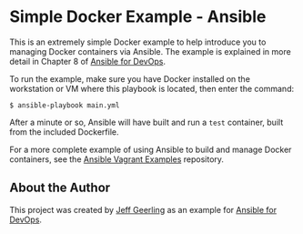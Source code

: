 # Simple Docker Example - Ansible

This is an extremely simple Docker example to help introduce you to managing Docker containers via Ansible. The example is explained in more detail in Chapter 8 of [Ansible for DevOps](http://ansiblefordevops.com/).

To run the example, make sure you have Docker installed on the workstation or VM where this playbook is located, then enter the command:

    $ ansible-playbook main.yml

After a minute or so, Ansible will have built and run a `test` container, built from the included Dockerfile.

For a more complete example of using Ansible to build and manage Docker containers, see the [Ansible Vagrant Examples](https://github.com/geerlingguy/ansible-vagrant-examples/tree/master/docker) repository.

## About the Author

This project was created by [Jeff Geerling](http://jeffgeerling.com/) as an example for [Ansible for DevOps](https://leanpub.com/ansible-for-devops).
